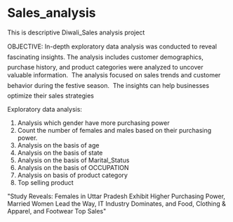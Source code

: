 # Sales_analysis
This is  descriptive Diwali_Sales analysis project 

OBJECTIVE:
In-depth exploratory data analysis was conducted to reveal fascinating insights.
The analysis includes customer demographics, purchase history, and product categories were analyzed
to uncover valuable information.
 The analysis focused on sales trends and customer behavior during the festive season.
 The insights can help businesses optimize their sales strategies

Exploratory data analysis:
1. Analysis which gender have more purchasing power 
2. Count the number of females and males based on their purchasing power.
3. Analysis on the basis of age
4. Analysis on the basis of state 
5. Analysis on the basis of Marital_Status
6. Analysis on the basis of OCCUPATION
7. Analysis on basis of product category
8. Top selling product

"Study Reveals: Females in Uttar Pradesh Exhibit Higher Purchasing Power, Married Women Lead the Way, IT Industry Dominates, and Food, Clothing & Apparel, and Footwear Top Sales"
